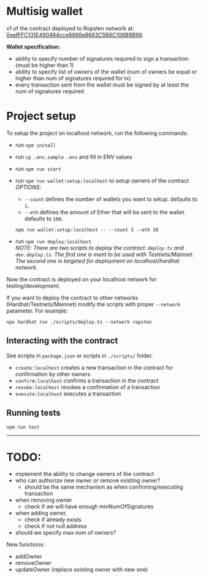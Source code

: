 # Multisig wallet

v1 of the contract deployed to Ropsten network at: [0xefFFC131E490494cce8666e8663C5B6C106B9B99](https://ropsten.etherscan.io/address/0xefFFC131E490494cce8666e8663C5B6C106B9B99).

**Wallet specification:**

- ability to specify number of signatures required to sign a transaction (must be higher than 1)
- ability to specify list of owners of the wallet (num of owners be equal or higher than num of signatures required for tx)
- every transaction sent from the wallet must be signed by at least the num of signatures required

# Project setup

To setup the project on localhost network, run the following commands:

- run `npm install`
- run `cp .env.sample .env` and fill in ENV values
- run `npm run start`
- run `npm run wallet:setup:localhost` to setup owners of the contract  
  _OPTIONS:_

  - `--count` defines the number of wallets you want to setup. defaults to `1`.
  - `--eth` defines the amount of Ether that will be sent to the wallet. defaults to `100`.

  ```
  npm run wallet:setup:localhost -- --count 3 --eth 10
  ```

- run `npm run deploy:localhost`  
  _NOTE: There are two scripts to deploy the contract: `deploy.ts` and `dev.deploy.ts`. The first one is ment to be used with Testnets/Mainnet. The second one is targeted for deployment on localhost/hardhat network._

Now the contract is deployed on your localhost network for testing/development.

If you want to deploy the contract to other networks (Hardhat/Testnets/Mainnet) modify the scripts with proper `--network` parameter.
For example:

```
npx hardhat run ./scripts/deploy.ts --network ropsten
```

## Interacting with the contract

See scripts in `package.json` or scripts in `./scripts/` folder.

- `create:localhost` creates a new transaction in the contract for confirmation by other owners
- `confirm:localhost` confirms a transaction in the contract
- `revoke:localhost` revokes a confirmation of a transaction
- `execute:localhost` executes a transaction

## Running tests

```
npm run test
```

---

# TODO:

- implement the ability to change owners of the contract
- who can authorize new owner or remove existing owner?
  - should be the same mechanism as when confirming/executing transaction
- when removing owner
  - check if we will have enough minNumOfSignatures
- when adding owner,
  - check if already exists
  - check if not null address
- should we specify max num of owners?

New functions:

- addOwner
- removeOwner
- updateOwner (replace existing owner with new one)
